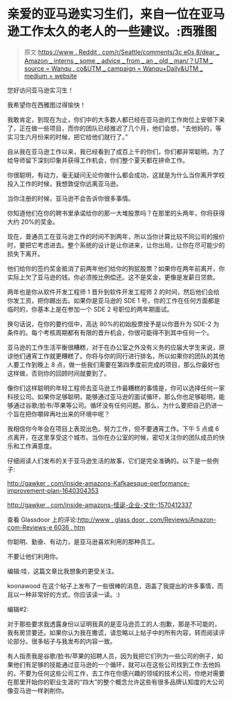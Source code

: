 # 亲爱的亚马逊实习生们，来自一位在亚马逊工作太久的老人的一些建议。:西雅图

> 原文:[https://www . Reddit . com/r/Seattle/comments/3c e0s 8/dear _ Amazon _ interns _ some _ advice _ from _ an _ old _ man/？UTM _ source = Wanqu . co&UTM _ campaign = Wanqu+Daily&UTM _ medium = website](https://www.reddit.com/r/Seattle/comments/3ce0s8/dear_amazon_interns_some_advice_from_an_old_man/?utm_source=wanqu.co&utm_campaign=Wanqu+Daily&utm_medium=website)

您好访问亚马逊实习生！

我希望你在西雅图过得愉快！

我敢肯定，到现在为止，你们中的大多数人都已经在亚马逊的工作岗位上安顿下来了，正在做一些项目，而你的团队已经推迟了几个月，他们会想，“去他妈的，等实习生六月份来的时候，把它给他们就行了。”

自从我在亚马逊工作以来，我已经看到了成百上千的你们，你们都非常聪明，为了给导师留下深刻印象并获得工作机会，你们整个夏天都在拼命工作。

你很聪明，有动力，毫无疑问无论你做什么都会成功，这就是为什么当你离开学校投入工作的时候，我想敦促你远离亚马逊。

当你注册的时候，亚马逊不会告诉你很多事情。

你知道他们在你的聘书里承诺给你的那一大堆股票吗？在那里的头两年，你将获得大约 20%的奖金。

现在，普通员工在亚马逊工作的时间不到两年，所以当你计算比较不同公司的报价时，要把它考虑进去。整个系统的设计是让你进来，让你出局，让你在尽可能少的损失下离开。

他们给你的签约奖金抵消了前两年他们给你的狗屁股票？如果你在两年前离开，你实际上欠了亚马逊的钱。你必须按比例偿还。这不是奖金，更像是发薪日贷款。

两年也是你从软件开发工程师 1 晋升到软件开发工程师 2 的时间，然后他们会给你发工资，把你踢出去。如果你是亚马逊的 SDE 1 号，你的工作在任何方面都是临时的，你基本上是在参加一个 SDE 2 号职位的两年期面试。

换句话说，在你的要约信中，高达 80%的初始股票授予是以你晋升为 SDE-2 为条件的。每个考核周期都有有限的晋升机会，你很可能得不到其中任何一个。

亚马逊的工作生活平衡很糟糕，对于在办公室之外没有义务的应届大学生来说，原谅他们通宵工作就更糟糕了。你将与你的同行进行排名，所以如果你的团队的其他人要工作到晚上 8 点，做一些我们需要在第四季度前完成的项目，那么你最好也这样做，否则你的回顾时间就要到了。

像你们这样聪明的年轻工程师去亚马逊工作最糟糕的事情是，你可以选择任何一家科技公司。如果你足够聪明，能够通过亚马逊的面试循环，那么你也足够聪明，能够通过谷歌/脸书/苹果等公司。循环没有任何问题。那么，为什么要把自己扔进一个旨在把你嚼碎再吐出来的环境中呢？

我相信你今年会在项目上表现出色。努力工作，但不要通宵工作。下午 5 点或 6 点离开，在这里享受这个城市。当你在办公室的时候，密切关注你的团队成员的快乐和工作满意度。

仔细阅读人们发布的关于亚马逊生活的故事，它们是完全准确的。以下是一些例子:

[http://gawker . com/inside-amazons-Kafkaesque-performance-improvement-plan-1640304353](http://gawker.com/inside-amazons-kafkaesque-performance-improvement-plan-1640304353)

[http://gawker . com/inside-amazons-怪诞-企业-文化-1570412337](http://gawker.com/inside-amazons-bizarre-corporate-culture-1570412337)

查看 Glassdoor 上的评论:[http://www . glass door . com/Reviews/Amazon-com-Reviews-e 6036 . htm](http://www.glassdoor.com/Reviews/Amazon-com-Reviews-E6036.htm)

你聪明、勤奋、有动力，是亚马逊喜欢利用的那种员工。

不要让他们利用你。

编辑:哇，这篇文章比我想象的更受关注。

koonawood 在这个帖子上发布了一些很棒的消息，涵盖了我提出的许多事情，而且以一种非常好的方式，你应该读一读。:)

编辑#2:

对于那些要求我透露身份以证明我真的是亚马逊员工的人:抱歉，那是不可能的，我有房贷要还。如果你认为我在撒谎，请忽略以上帖子中的所有内容，转而阅读评论部分。很多帖子与我发布的内容一致。

有人指责我是谷歌/脸书/苹果的招聘人员，因为我把它们列为一些公司的例子，如果他们有足够的技能通过亚马逊的一个循环，就可以在这些公司找到工作:去他妈的，不要为任何这些公司工作，去工作在你感兴趣的领域的技术公司，你绝对需要在那里开始你的职业生涯的“四大”的整个概念允许这些有很多品牌认知度的大公司像亚马逊一样剥削你。